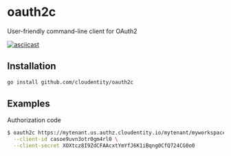 # oauth2c
User-friendly command-line client for OAuth2

[![asciicast](https://asciinema.org/a/5Y95hwfTT8DPPHtgIl9qnsPXA.svg)](https://asciinema.org/a/5Y95hwfTT8DPPHtgIl9qnsPXA)

## Installation

``` sh
go install github.com/cloudentity/oauth2c
```

## Examples

Authorization code

``` sh
$ oauth2c https://mytenant.us.authz.cloudentity.io/mytenant/myworkspace \
  --client-id casoe9uvn3otr0gm4rl0 \
  --client-secret XOXtcz8I9ZdCFAAcxtYmYfJ6K1iBqng0CfQ724CG0o0
```

